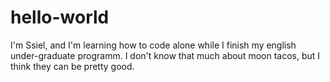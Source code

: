 # hello-world
I'm Ssiel, and I'm learning how to code alone while I finish my english under-graduate programm. 
I don't know that much about moon tacos, but I think they can be pretty good.
